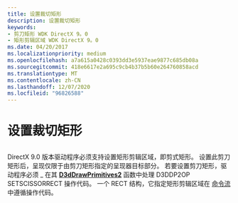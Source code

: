 ```yaml
---
title: 设置裁切矩形
description: 设置裁切矩形
keywords:
- 剪刀矩形 WDK DirectX 9。0
- 矩形剪辑区域 WDK DirectX 9。0
ms.date: 04/20/2017
ms.localizationpriority: medium
ms.openlocfilehash: a7a615a0428c0393dd3e5937eae9877c685db08a
ms.sourcegitcommit: 418e6617e2a695c9cb4b37b5b60e264760858acd
ms.translationtype: MT
ms.contentlocale: zh-CN
ms.lasthandoff: 12/07/2020
ms.locfileid: "96826588"
---
```

# <a name="setting-scissor-rectangle"></a>设置裁切矩形


## <span id="ddk_setting_scissor_rectangle_gg"></span><span id="DDK_SETTING_SCISSOR_RECTANGLE_GG"></span>


DirectX 9.0 版本驱动程序必须支持设置矩形剪辑区域，即剪式矩形。 设置此剪刀矩形后，呈现仅限于由剪刀矩形指定的呈现器目标部分。 若要设置剪刀矩形，驱动程序必须 \_ 在其 [**D3dDrawPrimitives2**](/windows-hardware/drivers/ddi/d3dhal/nc-d3dhal-lpd3dhal_drawprimitives2cb) 函数中处理 D3DDP2OP SETSCISSORRECT 操作代码。 一个 RECT 结构，它指定矩形剪辑区域在 [命令流](command-stream.md)中遵循操作代码。

 

